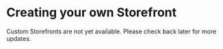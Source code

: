 # Creating your own Storefront

Custom Storefronts are not yet available. Please check back later for more updates.
